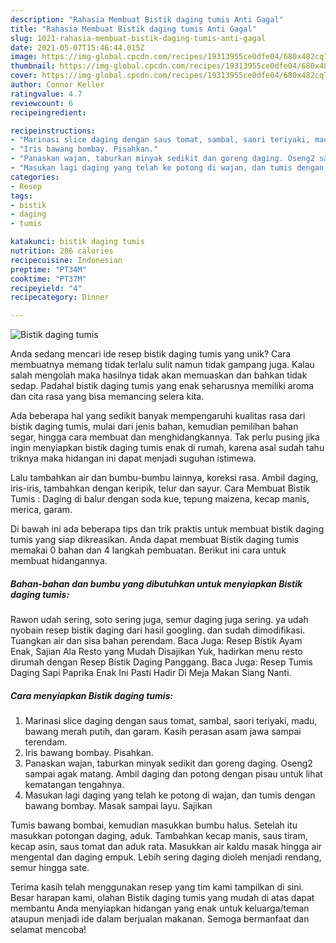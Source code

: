```yaml
---
description: "Rahasia Membuat Bistik daging tumis Anti Gagal"
title: "Rahasia Membuat Bistik daging tumis Anti Gagal"
slug: 1021-rahasia-membuat-bistik-daging-tumis-anti-gagal
date: 2021-05-07T15:46:44.015Z
image: https://img-global.cpcdn.com/recipes/19313955ce0dfe04/680x482cq70/bistik-daging-tumis-foto-resep-utama.jpg
thumbnail: https://img-global.cpcdn.com/recipes/19313955ce0dfe04/680x482cq70/bistik-daging-tumis-foto-resep-utama.jpg
cover: https://img-global.cpcdn.com/recipes/19313955ce0dfe04/680x482cq70/bistik-daging-tumis-foto-resep-utama.jpg
author: Connor Keller
ratingvalue: 4.7
reviewcount: 6
recipeingredient:

recipeinstructions:
- "Marinasi slice daging dengan saus tomat, sambal, saori teriyaki, madu, bawang merah putih, dan garam. Kasih perasan asam jawa sampai terendam."
- "Iris bawang bombay. Pisahkan."
- "Panaskan wajan, taburkan minyak sedikit dan goreng daging. Oseng2 sampai agak matang. Ambil daging dan potong dengan pisau untuk lihat kematangan tengahnya."
- "Masukan lagi daging yang telah ke potong di wajan, dan tumis dengan bawang bombay. Masak sampai layu. Sajikan"
categories:
- Resep
tags:
- bistik
- daging
- tumis

katakunci: bistik daging tumis 
nutrition: 286 calories
recipecuisine: Indonesian
preptime: "PT34M"
cooktime: "PT37M"
recipeyield: "4"
recipecategory: Dinner

---
```



![Bistik daging tumis](https://img-global.cpcdn.com/recipes/19313955ce0dfe04/680x482cq70/bistik-daging-tumis-foto-resep-utama.jpg)

Anda sedang mencari ide resep bistik daging tumis yang unik? Cara membuatnya memang tidak terlalu sulit namun tidak gampang juga. Kalau salah mengolah maka hasilnya tidak akan memuaskan dan bahkan tidak sedap. Padahal bistik daging tumis yang enak seharusnya memiliki aroma dan cita rasa yang bisa memancing selera kita.

Ada beberapa hal yang sedikit banyak mempengaruhi kualitas rasa dari bistik daging tumis, mulai dari jenis bahan, kemudian pemilihan bahan segar, hingga cara membuat dan menghidangkannya. Tak perlu pusing jika ingin menyiapkan bistik daging tumis enak di rumah, karena asal sudah tahu triknya maka hidangan ini dapat menjadi suguhan istimewa.

Lalu tambahkan air dan bumbu-bumbu lainnya, koreksi rasa. Ambil daging, iris-iris, tambahkan dengan keripik, telur dan sayur. Cara Membuat Bistik Tumis : Daging di balur dengan soda kue, tepung maizena, kecap manis, merica, garam.


Di bawah ini ada beberapa tips dan trik praktis untuk membuat bistik daging tumis yang siap dikreasikan. Anda dapat membuat Bistik daging tumis memakai 0 bahan dan 4 langkah pembuatan. Berikut ini cara untuk membuat hidangannya.

<!--inarticleads1-->

##### Bahan-bahan dan bumbu yang dibutuhkan untuk menyiapkan Bistik daging tumis:



Rawon udah sering, soto sering juga, semur daging juga sering. ya udah nyobain resep bistik daging dari hasil googling. dan sudah dimodifikasi. Tuangkan air dan sisa bahan perendam. Baca Juga: Resep Bistik Ayam Enak, Sajian Ala Resto yang Mudah Disajikan Yuk, hadirkan menu resto dirumah dengan Resep Bistik Daging Panggang. Baca Juga: Resep Tumis Daging Sapi Paprika Enak Ini Pasti Hadir Di Meja Makan Siang Nanti. 

<!--inarticleads2-->

##### Cara menyiapkan Bistik daging tumis:

1. Marinasi slice daging dengan saus tomat, sambal, saori teriyaki, madu, bawang merah putih, dan garam. Kasih perasan asam jawa sampai terendam.
1. Iris bawang bombay. Pisahkan.
1. Panaskan wajan, taburkan minyak sedikit dan goreng daging. Oseng2 sampai agak matang. Ambil daging dan potong dengan pisau untuk lihat kematangan tengahnya.
1. Masukan lagi daging yang telah ke potong di wajan, dan tumis dengan bawang bombay. Masak sampai layu. Sajikan


Tumis bawang bombai, kemudian masukkan bumbu halus. Setelah itu masukkan potongan daging, aduk. Tambahkan kecap manis, saus tiram, kecap asin, saus tomat dan aduk rata. Masukkan air kaldu masak hingga air mengental dan daging empuk. Lebih sering daging dioleh menjadi rendang, semur hingga sate. 

Terima kasih telah menggunakan resep yang tim kami tampilkan di sini. Besar harapan kami, olahan Bistik daging tumis yang mudah di atas dapat membantu Anda menyiapkan hidangan yang enak untuk keluarga/teman ataupun menjadi ide dalam berjualan makanan. Semoga bermanfaat dan selamat mencoba!
